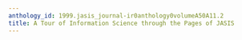 ```yaml
---
anthology_id: 1999.jasis_journal-ir0anthology0volumeA50A11.2
title: A Tour of Information Science through the Pages of JASIS
---
```

